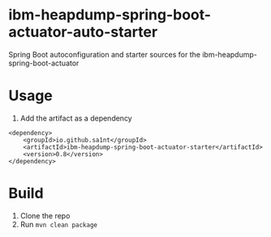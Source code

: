 # ibm-heapdump-spring-boot-actuator-auto-starter
Spring Boot autoconfiguration and starter sources for the ibm-heapdump-spring-boot-actuator

# Usage

1. Add the artifact as a dependency
```
<dependency>
    <groupId>io.github.sa1nt</groupId>
    <artifactId>ibm-heapdump-spring-boot-actuator-starter</artifactId>
    <version>0.8</version>
</dependency>
```

# Build

1. Clone the repo
2. Run `mvn clean package`
